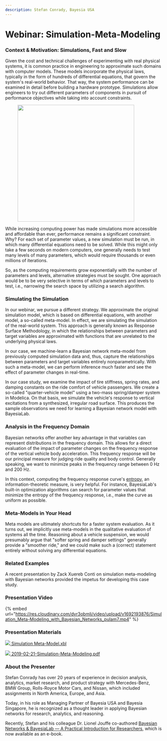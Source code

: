 ```yaml
---
description: Stefan Conrady, Bayesia USA
---
```


# Webinar: Simulation-Meta-Modeling

### Context & Motivation: Simulations, Fast and Slow&#x20;

Given the cost and technical challenges of experimenting with real physical systems, it is common practice in engineering to approximate such domains with computer models. These models incorporate the physical laws, typically in the form of hundreds of differential equations, that govern the system's real-world behavior. That way, the system performance can be examined in detail before building a hardware prototype. Simulations allow engineers to try out different parameters of components in pursuit of performance objectives while taking into account constraints.

<figure><img src="https://bayesia.clickhelp.co/resources/Storage/bayesialab-knowledge-hub/webinars-seminars-examples/2019-02-13-Simulation-Meta-Modeling/shutterstock_530777935_1200x628.jpg" alt="" width="375"><figcaption></figcaption></figure>

While increasing computing power has made simulations more accessible and affordable than ever, performance remains a significant constraint. Why? For each set of parameter values, a new simulation must be run, in which many differential equations need to be solved. While this might only take a few seconds on modern computers, one generally needs to test many levels of many parameters, which would require thousands or even millions of iterations.

So, as the computing requirements grow exponentially with the number of parameters and levels, alternative strategies must be sought. One approach would be to be very selective in terms of which parameters and levels to test, i.e., narrowing the search space by utilizing a search algorithm.

### Simulating the Simulation&#x20;

In our webinar, we pursue a different strategy. We approximate the original simulation model, which is based on differential equations, with another model, a so-called meta-model. In effect, we are simulating the simulation of the real-world system. This approach is generally known as Response Surface Methodology, in which the relationships between parameters and target variables are approximated with functions that are unrelated to the underlying physical laws.

In our case, we machine-learn a Bayesian network meta-model from previously computed simulation data and, thus, capture the relationships between parameters and target variables entirely nonparametrically. With such a meta-model, we can perform inference much faster and see the effect of parameter changes in real-time.

In our case study, we examine the impact of tire stiffness, spring rates, and damping constants on the ride comfort of vehicle passengers. We create a so-called "quarter-vehicle model" using a two-mass spring/damper system in Modelica. On that basis, we simulate the vehicle's response to vertical excitations from a synthesized, irregular road surface. This produces the sample observations we need for learning a Bayesian network model with BayesiaLab.

### Analysis in the Frequency Domain&#x20;

Bayesian networks offer another key advantage in that variables can represent distributions in the frequency domain. This allows for a direct evaluation of the impact of parameter changes on the frequency response of the vertical vehicle body acceleration. This frequency response will be our principal measure for judging ride quality and body control. Generally speaking, we want to minimize peaks in the frequency range between 0 Hz and 200 Hz.

In this context, computing the frequency response curve's [entropy](../key-concepts/entropy/), an information-theoretic measure, is very helpful. For instance, BayesiaLab's built-in optimization algorithms can search for parameter values that minimize the entropy of the frequency response, i.e., make the curve as uniform as possible.

### Meta-Models in Your Head&#x20;

Meta models are ultimately shortcuts for a faster system evaluation. As it turns out, we implicitly use meta-models in the qualitative evaluation of systems all the time. Reasoning about a vehicle suspension, we would presumably argue that "softer spring and damper settings" generally provide a "smoother ride," and we could make such a (correct) statement entirely without solving any differential equations.

### Related Examples&#x20;

A recent presentation by Zack Xuereb Conti on simulation meta-modeling with Bayesian networks provided the impetus for developing this case study.

### Presentation Video

{% embed url="https://res.cloudinary.com/dvr3obmlj/video/upload/v1692193876/Simulation_Meta-Modeling_with_Bayesian_Networks_pulam7.mp4" %}

### Presentation Materials&#x20;

[![](https://res.cloudinary.com/dvr3obmlj/image/upload/v1692036394/xbl3\_xmnk2g.svg) Simulation Meta-Model.xbl](https://res.cloudinary.com/dvr3obmlj/raw/upload/v1692145593/Bayesian\_Network\_Simulation\_Meta-Model\_i13w7j.xbl)

[![](https://res.cloudinary.com/dvr3obmlj/image/upload/v1691109037/pdf\_do9ray.svg) 2019-02-21-Simulation-Meta-Modeling.pdf](https://res.cloudinary.com/dvr3obmlj/image/upload/v1692145602/2019-02-21-Simulation-Meta-Modeling\_vovfel.pdf)

### About the Presenter

Stefan Conrady has over 20 years of experience in decision analysis, analytics, market research, and product strategy with Mercedes-Benz, BMW Group, Rolls-Royce Motor Cars, and Nissan, which included assignments in North America, Europe, and Asia.

Today, in his role as Managing Partner of Bayesia USA and Bayesia Singapore, he is recognized as a thought leader in applying Bayesian networks for research, analytics, and reasoning.

Recently, Stefan and his colleague Dr. Lionel Jouffe co-authored [Bayesian Networks & BayesiaLab — A Practical Introduction for Researchers](../e-book-bayesian-networks-and-bayesialab-a-practical-introduction-for-researchers/), which is now available as an e-book.
